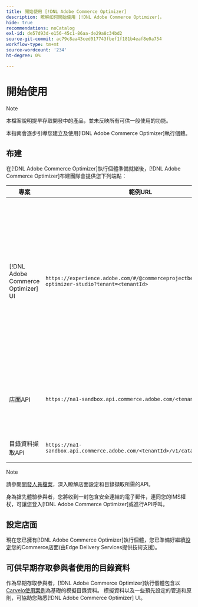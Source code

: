 ```yaml
---
title: 開始使用 [!DNL Adobe Commerce Optimizer]
description: 瞭解如何開始使用 [!DNL Adobe Commerce Optimizer]。
hide: true
recommendations: noCatalog
exl-id: de57d93d-e156-45c1-86aa-de29a8c34bd2
source-git-commit: ac79c8aa43ced017743fbef1f181b4eaf8e0a754
workflow-type: tm+mt
source-wordcount: '234'
ht-degree: 0%

---
```


# 開始使用

>[!NOTE]
>
>本檔案說明提早存取開發中的產品，並未反映所有可供一般使用的功能。

本指南會逐步引導您建立及使用[!DNL Adobe Commerce Optimizer]執行個體。

<!--Click the tabs below to see high-level workflow overviews for the following user types:

- Administrators
- Merchants
- Developers

>[!BEGINTABS]

>[!TAB Administrator and merchant workflow]

This diagram provides a high-level overview of how administrators and merchants access and manage [!DNL Adobe Commerce Optimizer] instances. See the [Adobe Admin Console Guide](https://helpx.adobe.com/enterprise/admin-guide.html) for more information about administrator workflows.

NEED DIAGRAM

>[!TAB Developer workflow]

This diagram provides a high-level overview of how developers create integrations for [!DNL Adobe Commerce Optimizer] using App Builder. See the [API documentation](https://developer.adobe.com/commerce/services/cloud/) for more information.

NEED DIAGRAM

>[!ENDTABS]
-->

## 布建

在[!DNL Adobe Commerce Optimizer]執行個體準備就緒後，[!DNL Adobe Commerce Optimizer]布建團隊會提供您下列端點：

| 專案 | 範例URL | 用途 |
|---|---|---|
| [!DNL Adobe Commerce Optimizer] UI | `https://experience.adobe.com/#/@commerceprojectbeacon/commerce-optimizer-studio?tenant=<tenantId>` | 存取Commerce Optimizer UI以跨下列專案管理您的目錄： <br>1。 銷售規則（產品探索、產品推薦）。<br>2。 目錄管理（頻道和原則建立）。<br>3。 資料深入分析（檢視您的目錄資料擷取狀態）。 |
| 店面API | `https://na1-sandbox.api.commerce.adobe.com/<tenantId>/graphql` | 存取設定Edge Delivery Services支援的Commerce店面所需的API。 |
| 目錄資料擷取API | `https://na1-sandbox.api.commerce.adobe.com/<tenantId>/v1/catalog/<entity>` | 存取內嵌目錄資料所需的API。 |

>[!NOTE]
>
>請參閱[開發人員檔案](https://developer-stage.adobe.com/commerce/services/composable-catalog/)，深入瞭解店面設定和目錄擷取所需的API。

身為搶先體驗參與者，您將收到一封包含安全連結的電子郵件，連同您的IMS權杖，可讓您登入[!DNL Adobe Commerce Optimizer]或進行API呼叫。

## 設定店面

現在您已擁有[!DNL Adobe Commerce Optimizer]執行個體，您已準備好繼續[設定](./storefront.md)您的Commerce店面(由Edge Delivery Services提供技術支援)。

## 可供早期存取參與者使用的目錄資料

作為早期存取參與者，[!DNL Adobe Commerce Optimizer]執行個體包含以[Carvelo使用案例](./use-case/admin-use-case.md)為基礎的模擬目錄資料。 模擬資料以及一些預先設定的管道和原則，可協助您熟悉[!DNL Adobe Commerce Optimizer] UI。

<!--Ingest catalog data

By default, [!DNL Adobe Commerce Optimizer] instances do not include any product data.

See the [Ingestion API](https://developer-stage.adobe.com/commerce/services/composable-catalog/data-ingestion/using-the-api/) documentation to learn how you can import your catalog data into [!DNL Adobe Commerce Optimizer].

The catalog data that you ingest is visible in the [data insights](./insights-overview.md) page. Additionally, you can use the [Catalog](./catalog-overview.md) page to define the channels and policies.-->
